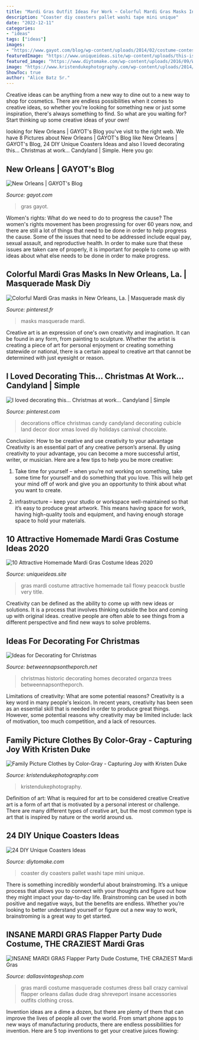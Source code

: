 ```yaml
---
title: "Mardi Gras Outfit Ideas For Work ~ Colorful Mardi Gras Masks In New Orleans, La."
description: "Coaster diy coasters pallet washi tape mini unique"
date: "2022-12-11"
categories:
- "ideas"
tags: ["ideas"]
images:
- "https://www.gayot.com/blog/wp-content/uploads/2014/02/costume-contest.jpg"
featuredImage: "https://www.uniqueideas.site/wp-content/uploads/this-is-a-beautiful-peacock-bustle-tail-this-is-a-very-flowy-tail.jpg"
featured_image: "https://www.diytomake.com/wp-content/uploads/2016/09/Washi-Tape-Mini-Pallet-Coaster-Craft-Idea.jpg"
image: "https://www.kristendukephotography.com/wp-content/uploads/2014/10/What-to-Wear-in-Family-Pictures-by-Color-GRAY.-Over-100-ideas-in-10-different-colors-schemes.-Capturing-Joy.com_.jpg"
ShowToc: true
author: "Alice Batz Sr."
---
```



Creative ideas can be anything from a new way to dine out to a new way to shop for cosmetics. There are endless possibilities when it comes to creative ideas, so whether you're looking for something new or just some inspiration, there's always something to find. So what are you waiting for? Start thinking up some creative ideas of your own!

	

		
looking for New Orleans | GAYOT&#039;s Blog you've visit to the right web. We have 8 Pictures about New Orleans | GAYOT&#039;s Blog like New Orleans | GAYOT&#039;s Blog, 24 DIY Unique Coasters Ideas and also I loved decorating this... Christmas at work... Candyland | Simple. Here you go:
		
    
## New Orleans | GAYOT&#039;s Blog

<img loading=lazy src="https://www.gayot.com/blog/wp-content/uploads/2014/02/costume-contest.jpg" onerror="this.onerror=null;this.src='https://tse1.mm.bing.net/th?id=OIP.nurclrKYOxv8-7ZRfiHdhwHaJ4&amp;pid=15.1';" alt="New Orleans | GAYOT&#039;s Blog">

_Source: gayot.com_

>gras gayot. 

	

Women's rights: What do we need to do to progress the cause?
The women's rights movement has been progressing for over 60 years now, and there are still a lot of things that need to be done in order to help progress the cause. Some of the issues that need to be addressed include equal pay, sexual assault, and reproductive health. In order to make sure that these issues are taken care of properly, it is important for people to come up with ideas about what else needs to be done in order to make progress.

    
## Colorful Mardi Gras Masks In New Orleans, La. | Masquerade Mask Diy

<img loading=lazy src="https://i.pinimg.com/736x/13/69/74/136974291571e4fef46092d4a362a796--feather-mask-mask-ideas.jpg" onerror="this.onerror=null;this.src='https://tse4.mm.bing.net/th?id=OIP.sMvdPg1YmX9u3ufw7REeUAHaFg&amp;pid=15.1';" alt="Colorful Mardi Gras masks in New Orleans, La. | Masquerade mask diy">

_Source: pinterest.fr_

>masks masquerade mardi. 

	

Creative art is an expression of one's own creativity and imagination. It can be found in any form, from painting to sculpture. Whether the artist is creating a piece of art for personal enjoyment or creating something statewide or national, there is a certain appeal to creative art that cannot be determined with just eyesight or reason.

    
## I Loved Decorating This... Christmas At Work... Candyland | Simple

<img loading=lazy src="https://i.pinimg.com/736x/dc/54/2b/dc542b50a252dc4b31651638d805e988--cubicle-decorations-candy-decorations.jpg" onerror="this.onerror=null;this.src='https://tse3.mm.bing.net/th?id=OIP.FpZM5Y2ORrBIuoOAQ_wG4QHaJ4&amp;pid=15.1';" alt="I loved decorating this... Christmas at work... Candyland | Simple">

_Source: pinterest.com_

>decorations office christmas candy candyland decorating cubicle land decor door xmas loved diy holidays carnival chocolate. 

	

Conclusion: How to be creative and use creativity to your advantage
Creativity is an essential part of any creative person’s arsenal. By using creativity to your advantage, you can become a more successful artist, writer, or musician. Here are a few tips to help you be more creative:
1. Take time for yourself – when you’re not working on something, take some time for yourself and do something that you love. This will help get your mind off of work and give you an opportunity to think about what you want to create.

2. infrastructure – keep your studio or workspace well-maintained so that it’s easy to produce great artwork. This means having space for work, having high-quality tools and equipment, and having enough storage space to hold your materials.


    
## 10 Attractive Homemade Mardi Gras Costume Ideas 2020

<img loading=lazy src="https://www.uniqueideas.site/wp-content/uploads/this-is-a-beautiful-peacock-bustle-tail-this-is-a-very-flowy-tail.jpg" onerror="this.onerror=null;this.src='https://tse3.mm.bing.net/th?id=OIP.wQ-FBXJ_9DDh8wP_T5XAyQHaMJ&amp;pid=15.1';" alt="10 Attractive Homemade Mardi Gras Costume Ideas 2020">

_Source: uniqueideas.site_

>gras mardi costume attractive homemade tail flowy peacock bustle very title. 

	

Creativity can be defined as the ability to come up with new ideas or solutions. It is a process that involves thinking outside the box and coming up with original ideas. creative people are often able to see things from a different perspective and find new ways to solve problems.

    
## Ideas For Decorating For Christmas

<img loading=lazy src="https://betweennapsontheporch.net/wp-content/uploads/2012/06/011.jpg" onerror="this.onerror=null;this.src='https://tse3.mm.bing.net/th?id=OIP.dxOnLAD0FK_YZgbl4R0fVgHaJ4&amp;pid=15.1';" alt="Ideas for Decorating for Christmas">

_Source: betweennapsontheporch.net_

>christmas historic decorating homes decorated organza trees betweennapsontheporch. 

	

Limitations of creativity: What are some potential reasons?
Creativity is a key word in many people's lexicon. In recent years, creativity has been seen as an essential skill that is needed in order to produce great things. However, some potential reasons why creativity may be limited include: lack of motivation, too much competition, and a lack of resources.

    
## Family Picture Clothes By Color-Gray - Capturing Joy With Kristen Duke

<img loading=lazy src="https://www.kristendukephotography.com/wp-content/uploads/2014/10/What-to-Wear-in-Family-Pictures-by-Color-GRAY.-Over-100-ideas-in-10-different-colors-schemes.-Capturing-Joy.com_.jpg" onerror="this.onerror=null;this.src='https://tse3.mm.bing.net/th?id=OIP.Hx2rEmNCqqB6diEWf_DJswHaNA&amp;pid=15.1';" alt="Family Picture Clothes by Color-Gray - Capturing Joy with Kristen Duke">

_Source: kristendukephotography.com_

>kristendukephotography. 

	

Definition of art: What is required for art to be considered creative
Creative art is a form of art that is motivated by a personal interest or challenge. There are many different types of creative art, but the most common type is art that is inspired by nature or the world around us.

    
## 24 DIY Unique Coasters Ideas

<img loading=lazy src="https://www.diytomake.com/wp-content/uploads/2016/09/Washi-Tape-Mini-Pallet-Coaster-Craft-Idea.jpg" onerror="this.onerror=null;this.src='https://tse3.mm.bing.net/th?id=OIP.dy6X6wwE6N_TquBof_BJWwHaIl&amp;pid=15.1';" alt="24 DIY Unique Coasters Ideas">

_Source: diytomake.com_

>coaster diy coasters pallet washi tape mini unique. 

	

There is something incredibly wonderful about brainstroming. It’s a unique process that allows you to connect with your thoughts and figure out how they might impact your day-to-day life. Brainstroming can be used in both positive and negative ways, but the benefits are endless. Whether you’re looking to better understand yourself or figure out a new way to work, brainstroming is a great way to get started.

    
## INSANE MARDI GRAS Flapper Party Dude Costume, THE CRAZIEST Mardi Gras

<img loading=lazy src="https://dallasvintageshop.com/wp-content/uploads/2015/01/Photo-Jan-14-6-37-09-PM.jpg" onerror="this.onerror=null;this.src='https://tse2.mm.bing.net/th?id=OIP.ShKrPVZgkiKFM5XJ28-pKQAAAA&amp;pid=15.1';" alt="INSANE MARDI GRAS Flapper Party Dude Costume, THE CRAZIEST Mardi Gras">

_Source: dallasvintageshop.com_

>gras mardi costume masquerade costumes dress ball crazy carnival flapper orleans dallas dude drag shreveport insane accessories outfits clothing cross. 

	

Invention ideas are a dime a dozen, but there are plenty of them that can improve the lives of people all over the world. From smart phone apps to new ways of manufacturing products, there are endless possibilities for invention. Here are 5 top inventions to get your creative juices flowing: 

